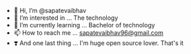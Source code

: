 - 👋 Hi, I’m @sapatevaibhav
- 👀 I’m interested in ... The technology
- 🌱 I’m currently learning ... Bachelor of technology
- 📫 How to reach me ... sapatevaibhav96@gmail.com
- ❣️ And one last thing ... I'm huge open source lover.
That's it

<!---
sapatevaibhav/sapatevaibhav is a ✨ special ✨ repository because its `README.md` (this file) appears on your GitHub profile.
You can click the Preview link to take a look at your changes.
--->

